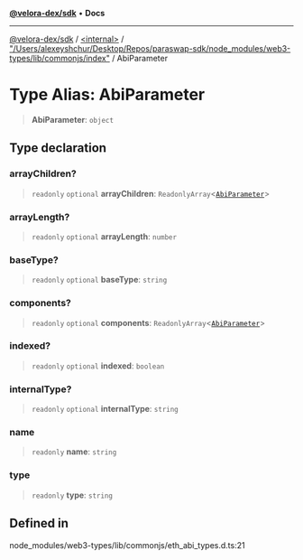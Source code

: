 [**@velora-dex/sdk**](../../../../README.md) • **Docs**

***

[@velora-dex/sdk](../../../../globals.md) / [\<internal\>](../../../README.md) / ["/Users/alexeyshchur/Desktop/Repos/paraswap-sdk/node\_modules/web3-types/lib/commonjs/index"](../README.md) / AbiParameter

# Type Alias: AbiParameter

> **AbiParameter**: `object`

## Type declaration

### arrayChildren?

> `readonly` `optional` **arrayChildren**: `ReadonlyArray`\<[`AbiParameter`](AbiParameter.md)\>

### arrayLength?

> `readonly` `optional` **arrayLength**: `number`

### baseType?

> `readonly` `optional` **baseType**: `string`

### components?

> `readonly` `optional` **components**: `ReadonlyArray`\<[`AbiParameter`](AbiParameter.md)\>

### indexed?

> `readonly` `optional` **indexed**: `boolean`

### internalType?

> `readonly` `optional` **internalType**: `string`

### name

> `readonly` **name**: `string`

### type

> `readonly` **type**: `string`

## Defined in

node\_modules/web3-types/lib/commonjs/eth\_abi\_types.d.ts:21
